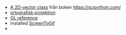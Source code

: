 - [A 2D-vector class](https://scipython.com/book2/chapter-4-the-core-python-language-ii/examples/a-2d-vector-class/)
från boken https://scipython.com/
- [ortografisk projektion](https://scipython.com/)
- [GL reference](https://docs.gl/)
- installed [ScreenToGif](https://www.screentogif.com/)
- 